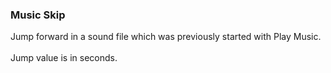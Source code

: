 ### Music Skip

Jump forward in a sound file which was previously started with Play
Music.\
\
Jump value is in seconds.
